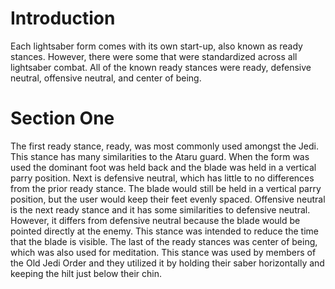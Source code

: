 # Introduction
Each lightsaber form comes with its own start-up, also known as ready stances.
However, there were some that were standardized across all lightsaber combat.
All of the known ready stances were ready, defensive neutral, offensive neutral, and center of being.

# Section One
The first ready stance, ready, was most commonly used amongst the Jedi.
This stance has many similarities to the Ataru guard.
When the form was used the dominant foot was held back and the blade was held in a vertical parry position.
Next is defensive neutral, which has little to no differences from the prior ready stance.
The blade would still be held in a vertical parry position, but the user would keep their feet evenly spaced.
Offensive neutral is the next ready stance and it has some similarities to defensive neutral.
However, it differs from defensive neutral because the blade would be pointed directly at the enemy.
This stance was intended to reduce the time that the blade is visible.
The last of the ready stances was center of being, which was also used for meditation.
This stance was used by members of the Old Jedi Order and they utilized it by holding their saber horizontally and keeping the hilt just below their chin.